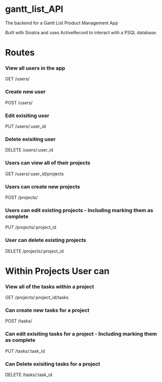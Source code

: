 # gantt_list_API
The backend for a Gantt List Product Management App

Built with Sinatra and uses ActiveRecord to interact with a PSQL database.


# Routes

### View all users in the app
GET /users/

### Create new user
POST /users/

### Edit exisiting user
PUT /users/:user_id

### Delete exisiting user
DELETE /users/:user_id


### Users can view all of their projects
GET /users/:user_id/projects

### Users can create new projects
POST /projects/

### Users can edit existing projects - Including marking them as complete
PUT /projects/:project_id

### User can delete existing projects
DELETE /projects/:project_id


# Within Projects User can

### View all of the tasks within a project
GET /projects/:project_id/tasks

### Can create new tasks for a project
POST /tasks/

### Can edit exisiting tasks for a project - Including marking them as complete
PUT /tasks/:task_id

### Can Delete exisiting tasks for a project
DELETE /tasks/:task_id

